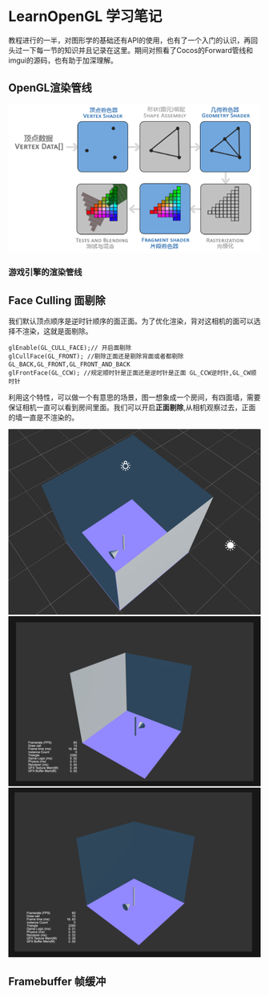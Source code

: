 # LearnOpenGL 学习笔记

教程进行的一半，对图形学的基础还有API的使用，也有了一个入门的认识，再回头过一下每一节的知识并且记录在这里。期间对照看了Cocos的Forward管线和imgui的源码，也有助于加深理解。

## OpenGL渲染管线

![pipeline](./doc/opengl_pipeline.png)

### 游戏引擎的渲染管线


## Face Culling 面剔除

我们默认顶点顺序是逆时针顺序的面正面。为了优化渲染，背对这相机的面可以选择不渲染，这就是面剔除。

    glEnable(GL_CULL_FACE);// 开启面剔除
    glCullFace(GL_FRONT); //剔除正面还是剔除背面或者都剔除  GL_BACK,GL_FRONT,GL_FRONT_AND_BACK
    glFrontFace(GL_CCW); //规定顺时针是正面还是逆时针是正面 GL_CCW逆时针,GL_CW顺时针

利用这个特性，可以做一个有意思的场景，图一想象成一个房间，有四面墙，需要保证相机一直可以看到房间里面。我们可以开启**正面剔除**,从相机观察过去，正面的墙一直是不渲染的。


![pipeline](./doc/faceculling_1.png)
![pipeline](./doc/faceculling_2.png)
![pipeline](./doc/faceculling_3.png)

## Framebuffer 帧缓冲